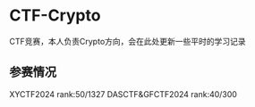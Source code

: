 # CTF-Crypto
CTF竞赛，本人负责Crypto方向，会在此处更新一些平时的学习记录

## 参赛情况
XYCTF2024  rank:50/1327
DASCTF&GFCTF2024 rank:40/300
